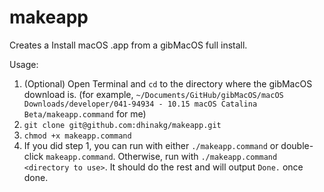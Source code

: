 # makeapp
Creates a Install macOS .app from a gibMacOS full install.

Usage:
1. (Optional) Open Terminal and `cd` to the directory where the gibMacOS download is. (for example, `~/Documents/GitHub/gibMacOS/macOS Downloads/developer/041-94934 - 10.15 macOS Catalina Beta/makeapp.command` for me)
2. `git clone git@github.com:dhinakg/makeapp.git`
3. `chmod +x makeapp.command`
4. If you did step 1, you can run with either `./makeapp.command` or double-click `makeapp.command`. Otherwise, run with `./makeapp.command <directory to use>`. It should do the rest and will output `Done.` once done.
